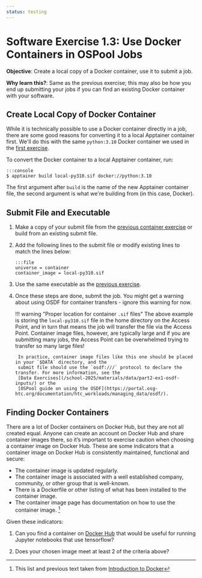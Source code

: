 ```yaml
---
status: testing
---
```


<style type="text/css"> pre em { font-style: normal; background-color: yellow; } pre strong { font-style: normal; font-weight: bold; color: #008; } </style>

Software Exercise 1.3: Use Docker Containers in OSPool Jobs
====================================

**Objective**: Create a local copy of a Docker container, use it to submit a job. 

**Why learn this?**: Same as the previous exercise; this may also be how you end up 
submitting your jobs if you can find an existing Docker container with your software.  

Create Local Copy of Docker Container
-------------------

While it is technically possible to use a Docker container directly in a job, 
there are some good reasons for converting it to a local Apptainer container first. 
We'll do this with the same `python:3.10` Docker container we used in the 
[first exercise](part1-ex1-run-apptainer.md). 

To convert the Docker container to a local Apptainer container, run: 

	:::console
	$ apptainer build local-py310.sif docker://python:3.10

The first argument after `build` is the name of the new Apptainer container file, the 
second argument is what we're building from (in this case, Docker). 

Submit File and Executable
-------------------

1.  Make a copy of your submit file from the [previous container exercise](part1-ex2-apptainer-jobs.md) or build from an existing submit file. 

1.  Add the following lines to the submit file or modify existing lines to match the lines below: 

		:::file
		universe = container
		container_image = local-py310.sif

1.  Use the same executable as the [previous exercise](part1-ex2-apptainer-jobs.md). 

1. Once these steps are done, submit the job. You might get a warning about using OSDF for container transfers - ignore this warning for now.

	!!! warning "Proper location for container `.sif` files"
		The above example is storing the `local-py310.sif` file in the home directory on the Access Point,
		and in turn that means the job will transfer the file via the Access Point. Container image files,
		however, are typically large and if you are submitting many jobs, the Access Point can be overwhelmed
		trying to transfer so many large files!

		In practice, container image files like this one should be placed in your `$DATA` directory, and the
		submit file should use the `osdf:///` protocol to declare the transfer. For more information, see the
		[Data Exercises](/school-2025/materials/data/part2-ex1-osdf-inputs/) or the 
		[OSPool guide on using the OSDF](https://portal.osg-htc.org/documentation/htc_workloads/managing_data/osdf/).

Finding Docker Containers
-------------

There are a lot of Docker containers on Docker Hub, but they are not all 
created equal. Anyone can create an account on Docker Hub and share container images there, so it’s important to exercise caution when choosing a container image on Docker Hub. These are some indicators that a container image on Docker Hub is consistently maintained, functional and secure:

- The container image is updated regularly.
- The container image is associated with a well established company, community, or other group that is well-known.
- There is a Dockerfile or other listing of what has been installed to the container image.
- The container image page has documentation on how to use the container image. [^1]

Given these indicators:

1. Can you find a container on [Docker Hub](https://hub.docker.com/) that would be 
useful for running Jupyter notebooks that use tensorflow? 

1. Does your chosen image meet at least 2 of the criteria above? 

[^1]: This list and previous text taken from [Introduction to Docker](https://carpentries-incubator.github.io/docker-introduction/)
